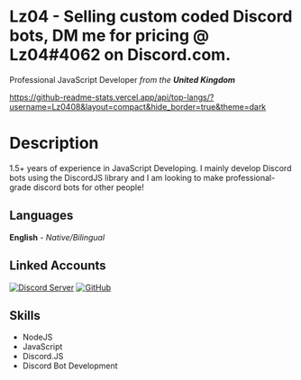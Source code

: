 # Lz04 - Selling custom coded Discord bots, DM me for pricing @ Lz04#4062 on Discord.com.

Professional JavaScript Developer _from the **United Kingdom**_

https://github-readme-stats.vercel.app/api/top-langs/?username=Lz0408&layout=compact&hide_border=true&theme=dark

# Description

1.5+ years of experience in JavaScript Developing. I mainly develop Discord bots using the DiscordJS library and I am looking to make professional-grade discord bots for other people!

## Languages

**English**  - *Native/Bilingual*

## Linked Accounts

[![Discord Server](https://img.icons8.com/fluent/48/000000/discord-new-logo.png)](https://discord.com/invite/DeAHsPN/)
[![GitHub](https://img.icons8.com/fluent/48/000000/github.png)](https://github.com/lz0408/)

## Skills

* NodeJS
* JavaScript
* Discord.JS
* Discord Bot Development
